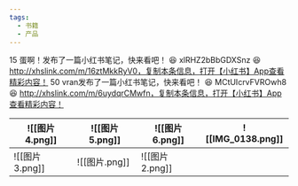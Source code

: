 ```yaml
---
tags:
  - 书籍
  - 产品
---
```

15 蛋啊！发布了一篇小红书笔记，快来看吧！ 😆 xlRHZ2bBbGDXSnz 😆 http://xhslink.com/m/16ztMkkRyV0，复制本条信息，打开【小红书】App查看精彩内容！
50 vran发布了一篇小红书笔记，快来看吧！ 😆 MCtUIcrvFVROwh8 😆 http://xhslink.com/m/6uydqrCMwfn，复制本条信息，打开【小红书】App查看精彩内容！



| ![[图片 4.png]] | ![[图片 5.png]] | ![[图片 6.png]] | ![[IMG_0138.png]] |
| --------------- | --------------- | --------------- | ----------------- |
| ![[图片 3.png]] | ![[图片.png]]   | ![[图片 2.png]] |                   |







